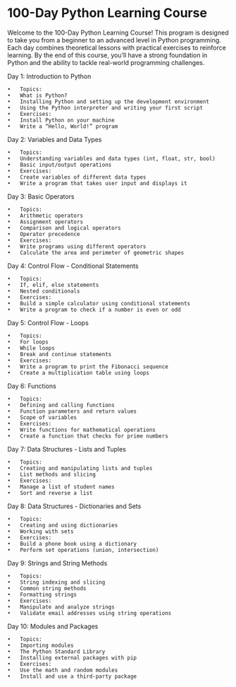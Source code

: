# 100-Day Python Learning Course

Welcome to the 100-Day Python Learning Course! This program is designed to take you from a beginner to an advanced level in Python programming.  Each day combines theoretical lessons with practical exercises to reinforce learning.  By the end of this course, you’ll have a strong foundation in Python and the ability to tackle real-world programming challenges.

Day 1: Introduction to Python

	•	Topics:
	•	What is Python?
	•	Installing Python and setting up the development environment
	•	Using the Python interpreter and writing your first script
	•	Exercises:
	•	Install Python on your machine
	•	Write a “Hello, World!” program

Day 2: Variables and Data Types

	•	Topics:
	•	Understanding variables and data types (int, float, str, bool)
	•	Basic input/output operations
	•	Exercises:
	•	Create variables of different data types
	•	Write a program that takes user input and displays it

Day 3: Basic Operators

	•	Topics:
	•	Arithmetic operators
	•	Assignment operators
	•	Comparison and logical operators
	•	Operator precedence
	•	Exercises:
	•	Write programs using different operators
	•	Calculate the area and perimeter of geometric shapes

Day 4: Control Flow - Conditional Statements

	•	Topics:
	•	If, elif, else statements
	•	Nested conditionals
	•	Exercises:
	•	Build a simple calculator using conditional statements
	•	Write a program to check if a number is even or odd

Day 5: Control Flow - Loops

	•	Topics:
	•	For loops
	•	While loops
	•	Break and continue statements
	•	Exercises:
	•	Write a program to print the Fibonacci sequence
	•	Create a multiplication table using loops

Day 6: Functions

	•	Topics:
	•	Defining and calling functions
	•	Function parameters and return values
	•	Scope of variables
	•	Exercises:
	•	Write functions for mathematical operations
	•	Create a function that checks for prime numbers

Day 7: Data Structures - Lists and Tuples

	•	Topics:
	•	Creating and manipulating lists and tuples
	•	List methods and slicing
	•	Exercises:
	•	Manage a list of student names
	•	Sort and reverse a list

Day 8: Data Structures - Dictionaries and Sets

	•	Topics:
	•	Creating and using dictionaries
	•	Working with sets
	•	Exercises:
	•	Build a phone book using a dictionary
	•	Perform set operations (union, intersection)

Day 9: Strings and String Methods

	•	Topics:
	•	String indexing and slicing
	•	Common string methods
	•	Formatting strings
	•	Exercises:
	•	Manipulate and analyze strings
	•	Validate email addresses using string operations

Day 10: Modules and Packages

	•	Topics:
	•	Importing modules
	•	The Python Standard Library
	•	Installing external packages with pip
	•	Exercises:
	•	Use the math and random modules
	•	Install and use a third-party package
